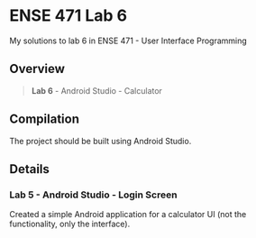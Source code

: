 # ENSE 471 Lab 6
My solutions to lab 6 in ENSE 471 - User Interface Programming

## Overview
> **Lab 6** - Android Studio - Calculator

## Compilation
The project should be built using Android Studio.

## Details
### Lab 5  - Android Studio - Login Screen

Created a simple Android application for a calculator UI (not the functionality, only the interface).
